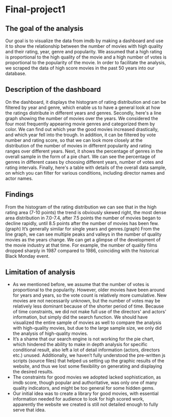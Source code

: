 # Final-project1
## The goal of the analysis
Our goal is to visualize the data from imdb by making a dashboard and use it to show the relationship between the number of movies with high quality and their rating, year, genre and popularity. We assumed that a high rating is proportional to the high quality of the movie and a high number of votes is proportional to the popularity of the movie. In order to facilitate the analysis, we scraped the data of high score movies in the past 50 years into our database. 
## Description of the dashboard
On the dashboard, it displays the histogram of rating distribution and can be filtered by year and genre, which enable us to have a general look at how the ratings distribute in different years and genres. Secondly, here's a line graph showing the number of movies over the years. We considered the four most frequently appearing movie genres and categorized them by color. We can find out which year the good movies increased drastically, and which year fell into the trough. In addition, it can be filtered by vote number and rating score, so that we can look more closely at the distribution of the number of movies in different popularity and rating ranges over different years. Next, it shows the percentage of genres in the overall sample in the form of a pie chart. We can see the percentage of genres in different cases by choosing different years, number of votes and rating intervals. Finally, here's a table with details of the overall data sample, on which you can filter for various conditions, including director names and actor names.
## Findings
From the histogram of the rating distribution we can see that in the high rating area (7-10 points) the trend is obviously skewed right, the most dense area distribution in 7.0-7.4, after 7.5 points the number of movies began to decline rapidly, until 8.5 points after the number of movies has been few.(graph) It’s generally similar for single years and genres.(graph)
From the line graph, we can see multiple peaks and valleys in the number of quality movies as the years change. We can get a glimpse of the development of the movie industry at that time. For example, the number of quality films dropped sharply in 1987 compared to 1986, coinciding with the historical Black Monday event. 
## Limitation of analysis
* As we mentioned before, we assume that the number of votes is proportional to the popularity. However, older movies have been around for years and years, so the vote count is relatively more cumulative. New movies are not necessarily unknown, but the number of votes may be relatively less dominant because of the shorter period of time.
Because of time constraints, we did not make full use of the directors' and actors' information, but simply did the search function. 
We should have visualized the entire sample of movies as well to compare the analysis with high-quality movies, but due to the large sample size, we only did the analysis of high-quality movies.
* It’s a shame that our search engine is not working for the pie chart, which hindered the ability to make in depth analysis for specific conditional result, also left a lot of detail information (actors, directors etc.)  unused.  Additionally, we haven’t fully understood the pre-written js scripts (source files) that helped us setting up the graphic results of the website, and thus we lost some flexibility on generating and displaying the desired results.
* The constraints for good movies we adopted lacked sophistication, as imdb score, though popular and authoritative, was only one of many quality indicators, and might be too general for some hidden gems. 
* Our initial idea was to create a library for good movies, with essential information needed for audience to look for high scored work, apparently the website we created is still not detailed enough to fully serve that idea.

